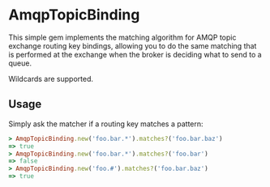 # AmqpTopicBinding

This simple gem implements the matching algorithm for AMQP topic exchange 
routing key bindings, allowing you to do the same matching that is performed
at the exchange when the broker is deciding what to send to a queue.

Wildcards are supported.

## Usage

Simply ask the matcher if a routing key matches a pattern:

```ruby
> AmqpTopicBinding.new('foo.bar.*').matches?('foo.bar.baz')
=> true
> AmqpTopicBinding.new('foo.bar.*').matches?('foo.bar')
=> false
> AmqpTopicBinding.new('foo.#').matches?('foo.bar.baz')
=> true
```
